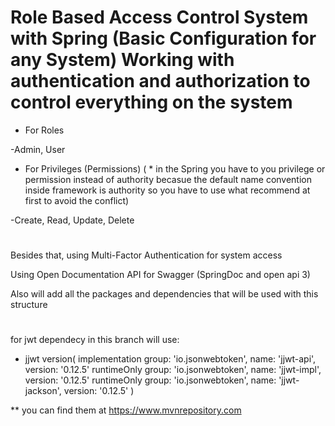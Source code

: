 # Role Based Access Control System with Spring (Basic Configuration for any System) Working with authentication and authorization to control everything on the system

- For Roles

-Admin, User


- For Privileges (Permissions) ( * in the Spring you have to you privilege or permission instead of authority becasue the default name convention inside framework is authority so you have to use what recommend at first to avoid the conflict)

-Create, Read, Update, Delete

# ##############
Besides that, using Multi-Factor Authentication for system access


Using Open Documentation API for Swagger (SpringDoc and open api 3)


Also will add all the packages and dependencies that will be used with this structure
# ######################
for jwt dependecy in this branch will use:

- jjwt version(
  implementation group: 'io.jsonwebtoken', name: 'jjwt-api', version: '0.12.5'
	runtimeOnly group: 'io.jsonwebtoken', name: 'jjwt-impl', version: '0.12.5'
	runtimeOnly group: 'io.jsonwebtoken', name: 'jjwt-jackson', version: '0.12.5'
 )
  
**  you can find them at https://www.mvnrepository.com
